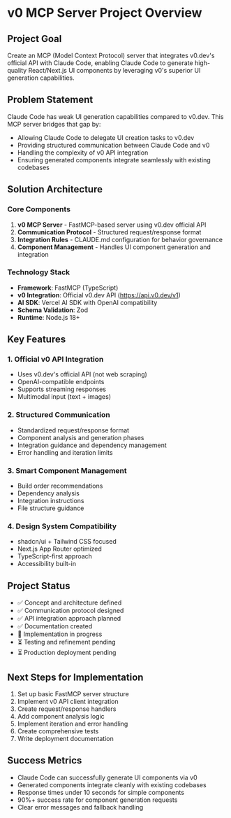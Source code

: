 # v0 MCP Server Project Overview

## Project Goal
Create an MCP (Model Context Protocol) server that integrates v0.dev's official API with Claude Code, enabling Claude Code to generate high-quality React/Next.js UI components by leveraging v0's superior UI generation capabilities.

## Problem Statement
Claude Code has weak UI generation capabilities compared to v0.dev. This MCP server bridges that gap by:
- Allowing Claude Code to delegate UI creation tasks to v0.dev
- Providing structured communication between Claude Code and v0
- Handling the complexity of v0 API integration
- Ensuring generated components integrate seamlessly with existing codebases

## Solution Architecture

### Core Components
1. **v0 MCP Server** - FastMCP-based server using v0.dev official API
2. **Communication Protocol** - Structured request/response format
3. **Integration Rules** - CLAUDE.md configuration for behavior governance
4. **Component Management** - Handles UI component generation and integration

### Technology Stack
- **Framework**: FastMCP (TypeScript)
- **v0 Integration**: Official v0.dev API (https://api.v0.dev/v1)
- **AI SDK**: Vercel AI SDK with OpenAI compatibility
- **Schema Validation**: Zod
- **Runtime**: Node.js 18+

## Key Features

### 1. Official v0 API Integration
- Uses v0.dev's official API (not web scraping)
- OpenAI-compatible endpoints
- Supports streaming responses
- Multimodal input (text + images)

### 2. Structured Communication
- Standardized request/response format
- Component analysis and generation phases
- Integration guidance and dependency management
- Error handling and iteration limits

### 3. Smart Component Management
- Build order recommendations
- Dependency analysis
- Integration instructions
- File structure guidance

### 4. Design System Compatibility
- shadcn/ui + Tailwind CSS focused
- Next.js App Router optimized
- TypeScript-first approach
- Accessibility built-in

## Project Status
- ✅ Concept and architecture defined
- ✅ Communication protocol designed
- ✅ API integration approach planned
- ✅ Documentation created
- 🔄 Implementation in progress
- ⏳ Testing and refinement pending
- ⏳ Production deployment pending

## Next Steps for Implementation
1. Set up basic FastMCP server structure
2. Implement v0 API client integration
3. Create request/response handlers
4. Add component analysis logic
5. Implement iteration and error handling
6. Create comprehensive tests
7. Write deployment documentation

## Success Metrics
- Claude Code can successfully generate UI components via v0
- Generated components integrate cleanly with existing codebases
- Response times under 10 seconds for simple components
- 90%+ success rate for component generation requests
- Clear error messages and fallback handling
